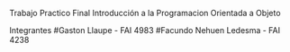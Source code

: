 Trabajo Practico Final Introducción a la Programacion Orientada a Objeto

Integrantes
#Gaston Llaupe - FAI 4983
#Facundo Nehuen Ledesma - FAI 4238
